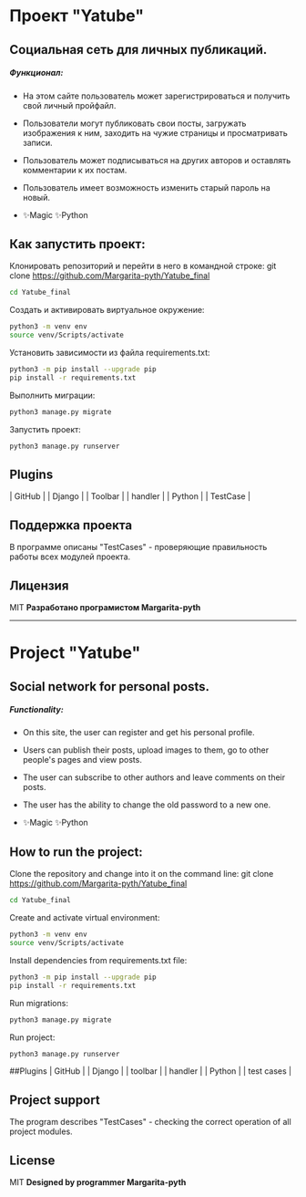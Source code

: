 # Проект "Yatube"
## Социальная сеть для личных публикаций.

##### Функционал:
- На этом сайте пользователь может зарегистрироваться и получить свой личный пройфайл.
- Пользователи могут публиковать свои посты, загружать изображения к ним, заходить на чужие страницы и просматривать записи.
- Пользователь может подписываться на других авторов и оставлять комментарии к их постам.
- Пользователь имеет возможность изменить старый пароль на новый.

- ✨Magic ✨Python

## Как запустить проект:
Клонировать репозиторий и перейти в него в командной строке:
git clone https://github.com/Margarita-pyth/Yatube_final
```sh
cd Yatube_final
```
Cоздать и активировать виртуальное окружение:
```sh
python3 -m venv env
source venv/Scripts/activate
```
Установить зависимости из файла requirements.txt:
```sh
python3 -m pip install --upgrade pip
pip install -r requirements.txt
```
Выполнить миграции:
```sh
python3 manage.py migrate
```
Запустить проект:
```sh
python3 manage.py runserver
```

## Plugins
| GitHub | | Django | 
| Toolbar | | handler |
| Python |  | TestCase |

## Поддержка проекта
В программе описаны "TestCases" - проверяющие правильность работы всех модулей проекта.

## Лицензия
MIT
**Разработано програмистом 
Margarita-pyth**
____________________________________________________________________________________

# Project "Yatube"
## Social network for personal posts.

##### Functionality:
- On this site, the user can register and get his personal profile.
- Users can publish their posts, upload images to them, go to other people's pages and view posts.
- The user can subscribe to other authors and leave comments on their posts.
- The user has the ability to change the old password to a new one.

- ✨Magic ✨Python

## How to run the project:
Clone the repository and change into it on the command line:
git clone https://github.com/Margarita-pyth/Yatube_final
```sh
cd Yatube_final
```
Create and activate virtual environment:
```sh
python3 -m venv env
source venv/Scripts/activate
```
Install dependencies from requirements.txt file:
```sh
python3 -m pip install --upgrade pip
pip install -r requirements.txt
```
Run migrations:
```sh
python3 manage.py migrate
```
Run project:
```sh
python3 manage.py runserver
```

##Plugins
| GitHub | | Django |
| toolbar | | handler |
| Python | | test cases |

## Project support
The program describes "TestCases" - checking the correct operation of all project modules.

## License
MIT
**Designed by programmer
Margarita-pyth**

